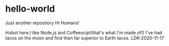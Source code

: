 # hello-world
Just another repository
Hi Humans!

Hubot here,I like Node,js and Coffeescipt(that's what I'm made of!)
I've had tacos on the moon and find then far superior to Earth tacos. LDK-2020-11-17
